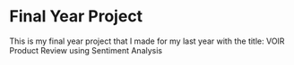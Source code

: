 # Final Year Project
This is my final year project that I made for my last year with the title: VOIR Product Review using Sentiment Analysis
